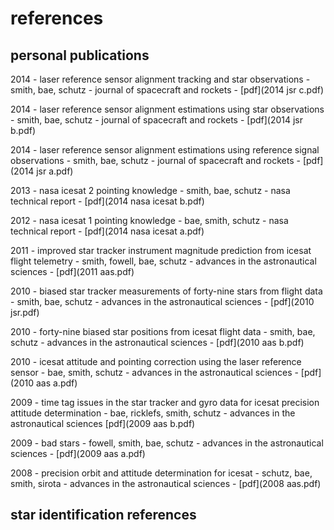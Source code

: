 # references

## personal publications

2014 - laser reference sensor alignment tracking and star observations - smith, bae, schutz - journal of spacecraft and rockets - [pdf](2014 jsr c.pdf)

2014 - laser reference sensor alignment estimations using star observations - smith, bae, schutz - journal of spacecraft and rockets - [pdf](2014 jsr b.pdf)

2014 - laser reference sensor alignment estimations using reference signal observations - smith, bae, schutz - journal of spacecraft and rockets - [pdf](2014 jsr a.pdf)

2013 - nasa icesat 2 pointing knowledge - smith, bae, schutz - nasa technical report - [pdf](2014 nasa icesat b.pdf)

2012 - nasa icesat 1 pointing knowledge - bae, smith, schutz - nasa technical report - [pdf](2014 nasa icesat a.pdf)

2011 - improved star tracker instrument magnitude prediction from icesat flight telemetry - smith, fowell, bae, schutz - advances in the astronautical sciences - [pdf](2011 aas.pdf)

2010 - biased star tracker measurements of forty-nine stars from flight data - smith, bae, schutz - advances in the astronautical sciences - [pdf](2010 jsr.pdf)

2010 - forty-nine biased star positions from icesat flight data - smith, bae, schutz - advances in the astronautical sciences - [pdf](2010 aas b.pdf)

2010 - icesat attitude and pointing correction using the laser reference sensor - bae, smith, schutz - advances in the astronautical sciences - [pdf](2010 aas a.pdf)

2009 - time tag issues in the star tracker and gyro data for icesat precision attitude determination - bae, ricklefs, smith, schutz - advances in the astronautical sciences   [pdf](2009 aas b.pdf)

2009 - bad stars  - fowell, smith, bae, schutz - advances in the astronautical sciences - [pdf](2009 aas a.pdf)

2008 - precision orbit and attitude determination for icesat - schutz, bae, smith, sirota - advances in the astronautical sciences - [pdf](2008 aas.pdf)

## star identification references

